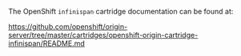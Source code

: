 The OpenShift `infinispan` cartridge documentation can be found at:

https://github.com/openshift/origin-server/tree/master/cartridges/openshift-origin-cartridge-infinispan/README.md
